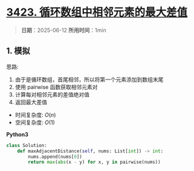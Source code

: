 # [3423. 循环数组中相邻元素的最大差值](https://leetcode.cn/problems/maximum-difference-between-adjacent-elements-in-a-circular-array/description/)

> **日期**：2025-06-12
> **所用时间**：1min

## 1. 模拟

思路:
1. 由于是循环数组，首尾相邻，所以将第一个元素添加到数组末尾
2. 使用 pairwise 函数获取相邻元素对
3. 计算每对相邻元素的差值绝对值
4. 返回最大差值

- 时间复杂度: $O(n)$
- 空间复杂度: $O(1)$

**Python3**

```python
class Solution:
    def maxAdjacentDistance(self, nums: List[int]) -> int:
        nums.append(nums[0])
        return max(abs(x - y) for x, y in pairwise(nums))
```